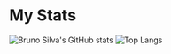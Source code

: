 # My Stats 
![Bruno Silva's GitHub stats](https://github-readme-stats.vercel.app/api?username=qBrunoSilva&show_icons=true&theme=react) ![Top Langs](https://github-readme-stats.vercel.app/api/top-langs/?username=qBrunoSilva&theme=react)

<!--
**qBrunoSilva/qBrunoSIlva** is a ✨ _special_ ✨ repository because its `README.md` (this file) appears on your GitHub profile.

Here are some ideas to get you started:

- 🔭 I’m currently working on ...
- 🌱 I’m currently learning ...
- 👯 I’m looking to collaborate on ...
- 🤔 I’m looking for help with ...
- 💬 Ask me about ...
- 📫 How to reach me: ...
- 😄 Pronouns: ...
- ⚡ Fun fact: ...
-->
